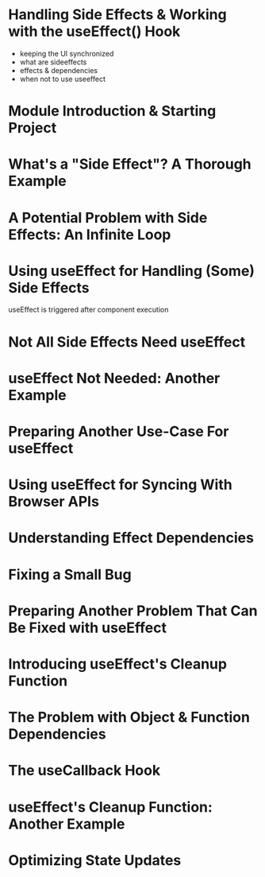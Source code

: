 # Handling Side Effects & Working with the useEffect() Hook

- keeping the UI synchronized
- what are sideeffects
- effects & dependencies
- when not to use useeffect

# Module Introduction & Starting Project

# What's a "Side Effect"? A Thorough Example

# A Potential Problem with Side Effects: An Infinite Loop

# Using useEffect for Handling (Some) Side Effects

useEffect is triggered after component execution

# Not All Side Effects Need useEffect

# useEffect Not Needed: Another Example

# Preparing Another Use-Case For useEffect

# Using useEffect for Syncing With Browser APIs

# Understanding Effect Dependencies

# Fixing a Small Bug

# Preparing Another Problem That Can Be Fixed with useEffect

# Introducing useEffect's Cleanup Function

# The Problem with Object & Function Dependencies

# The useCallback Hook

# useEffect's Cleanup Function: Another Example

# Optimizing State Updates
